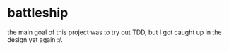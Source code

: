 # battleship

the main goal of this project was to try out TDD, but I got caught up in the design yet again :/.
